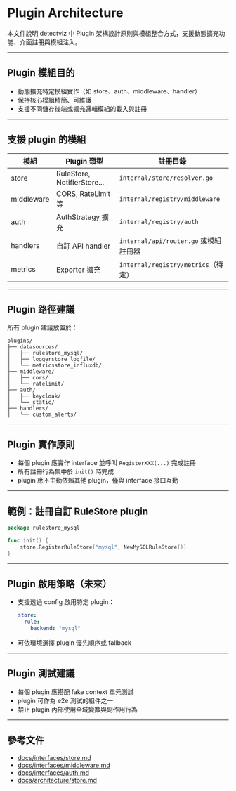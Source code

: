 


# Plugin Architecture

本文件說明 detectviz 中 Plugin 架構設計原則與模組整合方式，支援動態擴充功能、介面註冊與模組注入。

---

## Plugin 模組目的

- 動態擴充特定模組實作（如 store、auth、middleware、handler）
- 保持核心模組精簡、可維護
- 支援不同儲存後端或擴充邏輯模組的載入與註冊

---

## 支援 plugin 的模組

| 模組        | Plugin 類型                | 註冊目錄                      |
|-------------|-----------------------------|-------------------------------|
| store       | RuleStore, NotifierStore... | `internal/store/resolver.go` |
| middleware  | CORS, RateLimit 等           | `internal/registry/middleware` |
| auth        | AuthStrategy 擴充            | `internal/registry/auth`     |
| handlers    | 自訂 API handler             | `internal/api/router.go` 或模組註冊器 |
| metrics     | Exporter 擴充                | `internal/registry/metrics`（待定） |

---

## Plugin 路徑建議

所有 plugin 建議放置於：

```
plugins/
├── datasources/
│   ├── rulestore_mysql/
│   ├── loggerstore_logfile/
│   └── metricsstore_influxdb/
├── middleware/
│   ├── cors/
│   └── ratelimit/
├── auth/
│   ├── keycloak/
│   └── static/
├── handlers/
│   └── custom_alerts/
```

---

## Plugin 實作原則

- 每個 plugin 應實作 interface 並呼叫 `RegisterXXX(...)` 完成註冊
- 所有註冊行為集中於 `init()` 時完成
- plugin 應不主動依賴其他 plugin，僅與 interface 接口互動

---

## 範例：註冊自訂 RuleStore plugin

```go
package rulestore_mysql

func init() {
    store.RegisterRuleStore("mysql", NewMySQLRuleStore())
}
```

---

## Plugin 啟用策略（未來）

- 支援透過 config 啟用特定 plugin：
  ```yaml
  store:
    rule:
      backend: "mysql"
  ```
- 可依環境選擇 plugin 優先順序或 fallback

---

## Plugin 測試建議

- 每個 plugin 應搭配 fake context 單元測試
- plugin 可作為 e2e 測試的組件之一
- 禁止 plugin 內部使用全域變數與副作用行為

---

## 參考文件

- [docs/interfaces/store.md](../interfaces/store.md)
- [docs/interfaces/middleware.md](../interfaces/middleware.md)
- [docs/interfaces/auth.md](../interfaces/auth.md)
- [docs/architecture/store.md](./store.md)